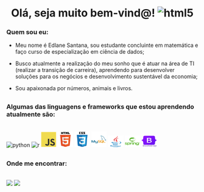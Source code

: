 <h1 align="center"> Olá, seja muito bem-vind@!  <img src="https://user-images.githubusercontent.com/92332100/193705726-10324673-1d8e-430e-bcd8-043f668264b4.gif" alt="html5" width="90" height="90"/></h1>

<h3>Quem sou eu:</h3>

- Meu nome é Edlane Santana, sou estudante concluinte em matemática e faço curso de especialização em ciência de dados; 
 
- Busco atualmente a realização do meu sonho que é atuar na área de TI (realizar a transição de carreira), aprendendo para desenvolver soluções para os negócios e desenvolvimento sustentável da economia;

- Sou apaixonada por números, animais e livros.

  ##

 <h3>Algumas das linguagens e frameworks que estou aprendendo atualmente são: <br /> <br /></h3>


<p align="left">
<img src="https://user-images.githubusercontent.com/92332100/193705035-c93d6b0b-471f-49b5-a2ea-ecd6a4bf7b42.png" alt="python" width="40" height="40"/> 
<img src="https://user-images.githubusercontent.com/92332100/193703539-32cc9783-47b9-4abf-91e5-668b4bf2f245.png" alt="r" width="40" height="40"/> 
<img src="https://github.com/devicons/devicon/blob/master/icons/javascript/javascript-original.svg" alt="javascript" width="40" height="40"/>

<img src="https://github.com/devicons/devicon/blob/master/icons/html5/html5-original-wordmark.svg" alt="html5" width="40" height="40"/> 
<img src="https://github.com/devicons/devicon/blob/master/icons/css3/css3-original-wordmark.svg" alt="css3" width="40" height="40"/> 
<img src="https://github.com/devicons/devicon/blob/master/icons/mysql/mysql-original-wordmark.svg" alt="mysql" width="40" height="40"/>
<img src="https://github.com/devicons/devicon/blob/master/icons/java/java-original.svg" alt="Java" height="30" width="40">
<img src="https://github.com/devicons/devicon/blob/master/icons/spring/spring-original-wordmark.svg" alt="Spring" height="30" width="40">
<img src="https://github.com/devicons/devicon/blob/master/icons/bootstrap/bootstrap-original-wordmark.svg" alt="Bootstrap" height="30" width="40">
</p>

##
<div> 
  <h3>Onde me encontrar:</h3>
    <br>
  <a href = "mailto:edlane.lima064@gmail.com"><img src="https://img.shields.io/badge/-Gmail-%23333?style=for-the-badge&logo=gmail&logoColor=white" target="_blank"></a>
  <a href = "https://www.linkedin.com/in/edlane-santana/" target="_blank"><img src="https://img.shields.io/badge/-LinkedIn-%230077B5?style=for-the-badge&logo=linkedin&logoColor=white" target="_blank"></a> 
</div>  

